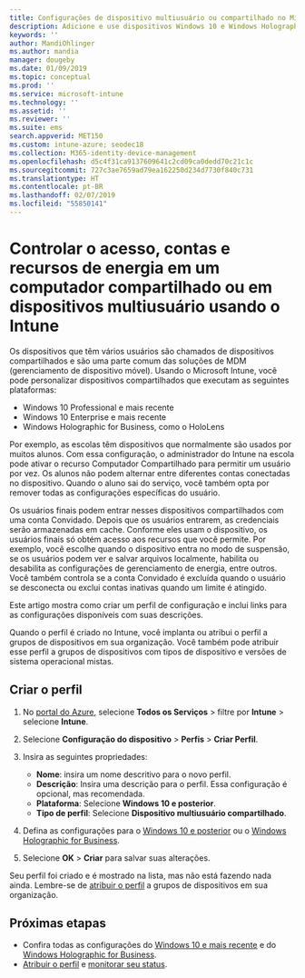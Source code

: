 ```yaml
---
title: Configurações de dispositivo multiusuário ou compartilhado no Microsoft Intune – Azure | Microsoft Docs
description: Adicione e use dispositivos Windows 10 e Windows Holographic for Business que são compartilhados ou usados por vários usuários no Microsoft Intune. Veja uma lista de todas as configurações e o que elas fazem nos dispositivos, incluindo o Microsoft HoloLens. Controle contas Convidado, gerencie contas e exclua contas inativas, permita ou impeça o salvamento no armazenamento local, defina opções de energia e suspensão, escolha quando as atualizações são instaladas e use dispositivos em ambientes educacionais em um perfil de configuração do dispositivo.
keywords: ''
author: MandiOhlinger
ms.author: mandia
manager: dougeby
ms.date: 01/09/2019
ms.topic: conceptual
ms.prod: ''
ms.service: microsoft-intune
ms.technology: ''
ms.assetid: ''
ms.reviewer: ''
ms.suite: ems
search.appverid: MET150
ms.custom: intune-azure; seodec18
ms.collection: M365-identity-device-management
ms.openlocfilehash: d5c4f31ca9137609641c2cd09ca0dedd70c21c1c
ms.sourcegitcommit: 727c3ae7659ad79ea162250d234d7730f840c731
ms.translationtype: HT
ms.contentlocale: pt-BR
ms.lasthandoff: 02/07/2019
ms.locfileid: "55850141"
---
```

# <a name="control-access-accounts-and-power-features-on-shared-pc-or-multi-user-devices-using-intune"></a>Controlar o acesso, contas e recursos de energia em um computador compartilhado ou em dispositivos multiusuário usando o Intune

Os dispositivos que têm vários usuários são chamados de dispositivos compartilhados e são uma parte comum das soluções de MDM (gerenciamento de dispositivo móvel). Usando o Microsoft Intune, você pode personalizar dispositivos compartilhados que executam as seguintes plataformas:

- Windows 10 Professional e mais recente
- Windows 10 Enterprise e mais recente
- Windows Holographic for Business, como o HoloLens

Por exemplo, as escolas têm dispositivos que normalmente são usados por muitos alunos. Com essa configuração, o administrador do Intune na escola pode ativar o recurso Computador Compartilhado para permitir um usuário por vez. Os alunos não podem alternar entre diferentes contas conectadas no dispositivo. Quando o aluno sai do serviço, você também opta por remover todas as configurações específicas do usuário.

Os usuários finais podem entrar nesses dispositivos compartilhados com uma conta Convidado. Depois que os usuários entrarem, as credenciais serão armazenadas em cache. Conforme eles usam o dispositivo, os usuários finais só obtém acesso aos recursos que você permite. Por exemplo, você escolhe quando o dispositivo entra no modo de suspensão, se os usuários podem ver e salvar arquivos localmente, habilita ou desabilita as configurações de gerenciamento de energia, entre outros. Você também controla se a conta Convidado é excluída quando o usuário se desconecta ou exclui contas inativas quando um limite é atingido.

Este artigo mostra como criar um perfil de configuração e inclui links para as configurações disponíveis com suas descrições.

Quando o perfil é criado no Intune, você implanta ou atribui o perfil a grupos de dispositivos em sua organização. Você também pode atribuir esse perfil a grupos de dispositivos com tipos de dispositivo e versões de sistema operacional mistas.

## <a name="create-the-profile"></a>Criar o perfil

1. No [portal do Azure](https://portal.azure.com), selecione **Todos os Serviços** > filtre por **Intune** > selecione **Intune**.
2. Selecione **Configuração do dispositivo** > **Perfis** > **Criar Perfil**.
3. Insira as seguintes propriedades:

   - **Nome**: insira um nome descritivo para o novo perfil.
   - **Descrição**: Insira uma descrição para o perfil. Essa configuração é opcional, mas recomendada.
   - **Plataforma**: Selecione **Windows 10 e posterior**.
   - **Tipo de perfil**: Selecione **Dispositivo multiusuário compartilhado**.

4. Defina as configurações para o [Windows 10 e posterior](shared-user-device-settings-windows.md) ou o [Windows Holographic for Business](shared-user-device-settings-windows-holographic.md).

5. Selecione **OK** > **Criar** para salvar suas alterações.

Seu perfil foi criado e é mostrado na lista, mas não está fazendo nada ainda. Lembre-se de [atribuir o perfil](device-profile-assign.md) a grupos de dispositivos em sua organização.

## <a name="next-steps"></a>Próximas etapas

- Confira todas as configurações do [Windows 10 e mais recente](shared-user-device-settings-windows.md) e do [Windows Holographic for Business](shared-user-device-settings-windows-holographic.md).
- [Atribuir o perfil](device-profile-assign.md) e [monitorar seu status](device-profile-monitor.md).
